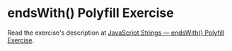 
# endsWith() Polyfill Exercise

Read the exercise's description at [JavaScript Strings — endsWith() Polyfill Exercise](https://www.codeguage.com/courses/js/strings-endswith-polyfill-exercise).